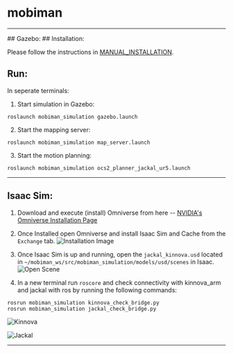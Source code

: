 # mobiman
<hr>
## Gazebo:
## Installation: 

Please follow the instructions in [MANUAL_INSTALLATION](https://github.com/RIVeR-Lab/mobiman/blob/main/MANUAL_INSTALLATION).

## Run:

In seperate terminals:

1. Start simulation in Gazebo:
```
roslaunch mobiman_simulation gazebo.launch
```

2. Start the mapping server:
```
roslaunch mobiman_simulation map_server.launch
```

3. Start the motion planning:
```
roslaunch mobiman_simulation ocs2_planner_jackal_ur5.launch
```

<hr>

## Isaac Sim:

1. Download and execute (install) Omniverse from here -- [NVIDIA's Omniverse Installation Page](https://www.nvidia.com/en-us/omniverse/download/)

2. Once Installed open Omniverse and install Isaac Sim and Cache from the `Exchange` tab.
![Installation Image](https://i.ibb.co/DY38vVJ/image.png)

3. Once Isaac Sim is up and running, open the `jackal_kinnova.usd` located in `~/mobiman_ws/src/mobiman_simulation/models/usd/scenes` in Isaac.
![Open Scene](https://i.ibb.co/yFpV49F/image.png)

4. In a new terminal run `roscore` and check connectivity with kinnova_arm and jackal with ros by running the following commands:

```
rosrun mobiman_simulation kinnova_check_bridge.py
rosrun mobiman_simulation jackal_check_bridge.py

```
![Kinnova](https://i.ibb.co/BfK5QfD/kinnova.gif)

![Jackal](https://i.ibb.co/994BChj/jackal.gif)

<hr>
